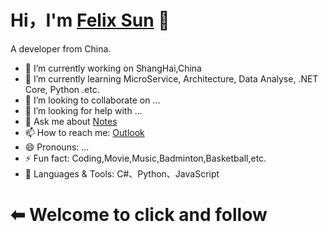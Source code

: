<!--
**GeekPowerFelixSun/GeekPowerFelixSun** is a ✨ _special_ ✨ repository because its `README.md` (this file) appears on your GitHub profile.
Here are some ideas to get you started:
-->
# Hi，I'm [Felix Sun](https://github.com/GeekPowerFelixSun) 👋

A developer from China.

- 🔭 I’m currently working on ShangHai,China
- 🌱 I’m currently learning MicroService, Architecture, Data Analyse, .NET Core, Python .etc.
- 👯 I’m looking to collaborate on ...
- 🤔 I’m looking for help with ...
- 💬 Ask me about [Notes](https://www.yuque.com/)
- 📫 How to reach me: [Outlook](Felix.SunKJ@outlook.com)
- 😄 Pronouns: ...
- ⚡ Fun fact: Coding,Movie,Music,Badminton,Basketball,etc.
- 📕 Languages & Tools: C#、Python、JavaScript

# ⬅ Welcome to click and follow

